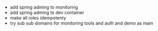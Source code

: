 - add spring adming to monitoring
- add spring adming to dev container
- make all roles idempotenty
- try sub sub domains for monitoring tools and auth and demo as main